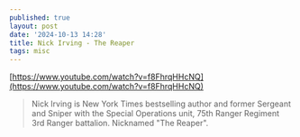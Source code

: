 ```yaml
---
published: true
layout: post
date: '2024-10-13 14:28'
title: Nick Irving - The Reaper
tags: misc 
---
```

[https://www.youtube.com/watch?v=f8FhrqHHcNQ](https://www.youtube.com/watch?v=f8FhrqHHcNQ)  

> Nick Irving is New York Times bestselling author and former Sergeant and Sniper with the Special Operations unit, 75th Ranger Regiment 3rd Ranger battalion. Nicknamed "The Reaper".
